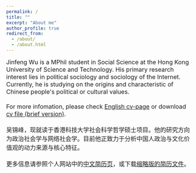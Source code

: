 ```yaml
---
permalink: /
title: ""
excerpt: "About me"
author_profile: true
redirect_from: 
  - /about/
  - /about.html
---
```


<font size="3">
Jinfeng Wu is a MPhil student in Social Science at the Hong Kong University of Science and Technology. His primary research interest lies in political sociology and sociology of the Internet. Currently, he is studying on the origins and characteristic of Chinese people's political or cultural values.<br>
<br>
For more infomation, please check <a href="https://wujinfeng0715.github.io/cv/">English cv-page</a> or download <a href="https://wujinfeng0715.github.io//files/CV-JinfengWu-20211206.pdf"> cv file (brief version)</a>.<br>
<br>
吴锦峰，现就读于香港科技大学社会科学哲学硕士项目。他的研究方向为政治社会学与网络社会学。目前他正致力于分析中国人政治与文化价值观的动力来源与核心特征。<br>
<br>
更多信息请参照个人网站中的<a href="https://wujinfeng0715.github.io/chinese_cv/">中文简历页</a>，或下载<a href="https://wujinfeng0715.github.io//files/科研履历-吴锦峰-20211206.pdf">缩略版的简历文件</a>。
</font>


